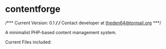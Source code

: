 contentforge
============

/*** Current Version: 0.1 ***/
/*** Contact developer at theden64@tormail.org ***/

A minimalist PHP-based content management system.

Current Files included:
